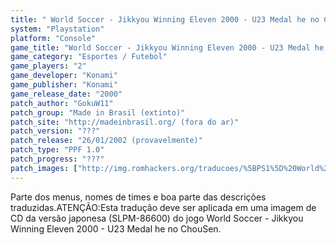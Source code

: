 ```yaml
---
title: " World Soccer - Jikkyou Winning Eleven 2000 - U23 Medal he no ChouSen (Made in Brasil)"
system: "Playstation"
platform: "Console"
game_title: "World Soccer - Jikkyou Winning Eleven 2000 - U23 Medal he no ChouSen"
game_category: "Esportes / Futebol"
game_players: "2"
game_developer: "Konami"
game_publisher: "Konami"
game_release_date: "2000"
patch_author: "GokuW11"
patch_group: "Made in Brasil (extinto)"
patch_site: "http://madeinbrasil.org/ (fora do ar)"
patch_version: "???"
patch_release: "26/01/2002 (provavelmente)"
patch_type: "PPF 1.0"
patch_progress: "???"
patch_images: ["http://img.romhackers.org/traducoes/%5BPS1%5D%20World%20Soccer%20-%20Jikkyou%20Winning%20Eleven%202000%20-%20U23%20Medal%20he%20no%20ChouSen%20-%20Made%20in%20Brasil%20-%201.jpg","http://img.romhackers.org/traducoes/%5BPS1%5D%20World%20Soccer%20-%20Jikkyou%20Winning%20Eleven%202000%20-%20U23%20Medal%20he%20no%20ChouSen%20-%20Made%20in%20Brasil%20-%202.jpg","http://img.romhackers.org/traducoes/%5BPS1%5D%20World%20Soccer%20-%20Jikkyou%20Winning%20Eleven%202000%20-%20U23%20Medal%20he%20no%20ChouSen%20-%20Made%20in%20Brasil%20-%203.jpg"]
---
```

Parte dos menus, nomes de times e boa parte das descrições traduzidas.ATENÇÃO:Esta tradução deve ser aplicada em uma imagem de CD da versão japonesa (SLPM-86600) do jogo World Soccer - Jikkyou Winning Eleven 2000 - U23 Medal he no ChouSen.